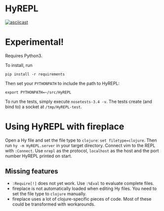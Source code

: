 HyREPL 
======

[![asciicast](https://asciinema.org/a/0wdozdb8ohccuktt7henyt1r4.png)](https://asciinema.org/a/0wdozdb8ohccuktt7henyt1r4)


Experimental! 
=============
Requires Python3.

To install, run

    pip install -r requirements

Then set your `PYTHONPATH` to include the path to HyREPL:

    export PYTHONPATH=~/src/HyREPL

To run the tests, simply execute `nosetests-3.4 -v`. The tests create (and bind
to) a socket at `/tmp/HyREPL-test`.

Using HyREPL with fireplace
===========================
Open a Hy file and set the file type to `clojure`: `set filetype=clojure`. Then
run `hy -m HyREPL.server` in your target directory.  Connect vim to the REPL
with `:Connect`.  Use `nrepl` as the protocol, `localhost` as the host and the
port number HyREPL printed on start.

Missing features
----------------
* `:Require[!]` does not yet work. Use `:%Eval` to evaluate complete files.
* fireplace is not automatically loaded when editing Hy files. You need to set
  the file type to `clojure` manually.
* fireplace uses a lot of clojure-specific pieces of code. Most of these could
  be transformed with workarounds.

